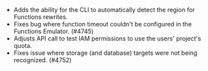 - Adds the ability for the CLI to automatically detect the region for Functions rewrites.
- Fixes bug where function timeout couldn't be configured in the Functions Emulator. (#4745)
- Adjusts API call to test IAM permissions to use the users' project's quota.
- Fixes issue where storage (and database) targets were not being recognized. (#4752)
